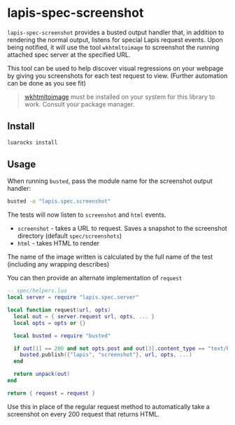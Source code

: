 
# lapis-spec-screenshot

`lapis-spec-screenshot` provides a busted output handler that, in addition to
rendering the normal output, listens for special Lapis request events. Upon
being notified, it will use the tool `wkhtmltoimage` to screenshot the running
attached spec server at the specified URL.

This tool can be used to help discover visual regressions on your webpage by
giving you screenshots for each test request to view. (Further automation can
be done as you see fit)

> [wkhtmltoimage](http://wkhtmltopdf.org/) must be installed on your system for
> this library to work. Consult your package manager.

## Install

```bash
luarocks install 
```

## Usage

When running `busted`, pass the module name for the screenshot output handler:

```bash
busted -o "lapis.spec.screenshot"
```

The tests will now listen to `screenshot` and `html` events.

* `screenshot` - takes a URL to request. Saves a snapshot to the screenshot directory (default `spec/screenshots`)
* `html` - takes HTML to render

The name of the image written is calculated by the full name of the test
(including any wrapping describes)

You can then provide an alternate implementation of `request`

```lua
-- spec/helpers.lua
local server = require "lapis.spec.server"

local function request(url, opts)
  local out = { server.request url, opts, ... }
  local opts = opts or {}

  local busted = require "busted"

  if out[1] == 200 and not opts.post and out[3].content_type == "text/html" then
    busted.publish({"lapis", "screenshot"}, url, opts, ...)
  end

  return unpack(out)
end

return { request = request }
```

Use this in place of the regular request method to automatically take a
screenshot on every 200 request that returns HTML.
